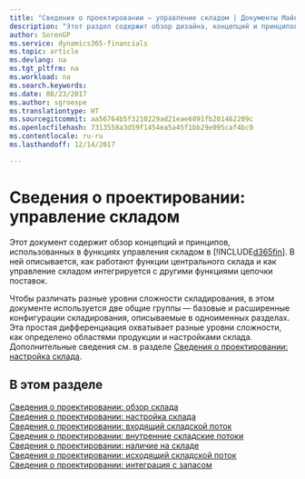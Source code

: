 ```yaml
---
title: "Сведения о проектировании — управление складом | Документы Майкрософт"
description: "Этот раздел содержит обзор дизайна, концепций и принципов, используемых в функциях управления складом в Dynamics 365."
author: SorenGP
ms.service: dynamics365-financials
ms.topic: article
ms.devlang: na
ms.tgt_pltfrm: na
ms.workload: na
ms.search.keywords: 
ms.date: 08/23/2017
ms.author: sgroespe
ms.translationtype: HT
ms.sourcegitcommit: aa56764b5f3210229ad21eae6891fb201462209c
ms.openlocfilehash: 7313558a3d59f1454ea5a45f1bb29e095caf4bc0
ms.contentlocale: ru-ru
ms.lasthandoff: 12/14/2017

---
```

# <a name="design-details-warehouse-management"></a>Сведения о проектировании: управление складом
Этот документ содержит обзор концепций и принципов, использованных в функциях управления складом в [!INCLUDE[d365fin](includes/d365fin_md.md)]. В ней описывается, как работают функции центрального склада и как управление складом интегрируется с другими функциями цепочки поставок.  

Чтобы различать разные уровни сложности складирования, в этом документе используется две общие группы — базовые и расширенные конфигурации складирования, описываемые в одноименных разделах. Эта простая дифференциация охватывает разные уровни сложности, как определено областями продукции и настройками склада. Дополнительные сведения см. в разделе [Сведения о проектировании: настройка склада](design-details-warehouse-setup.md).  

## <a name="in-this-section"></a>В этом разделе  
[Сведения о проектировании: обзор склада](design-details-warehouse-overview.md)  
[Сведения о проектировании: настройка склада](design-details-warehouse-setup.md)  
[Сведения о проектировании: входящий складской поток](design-details-inbound-warehouse-flow.md)  
[Сведения о проектировании: внутренние складские потоки](design-details-internal-warehouse-flows.md)  
[Сведения о проектировании: наличие на складе](design-details-availability-in-the-warehouse.md)  
[Сведения о проектировании: исходящий складской поток](design-details-outbound-warehouse-flow.md)  
[Сведения о проектировании: интеграция с запасом](design-details-integration-with-inventory.md)

